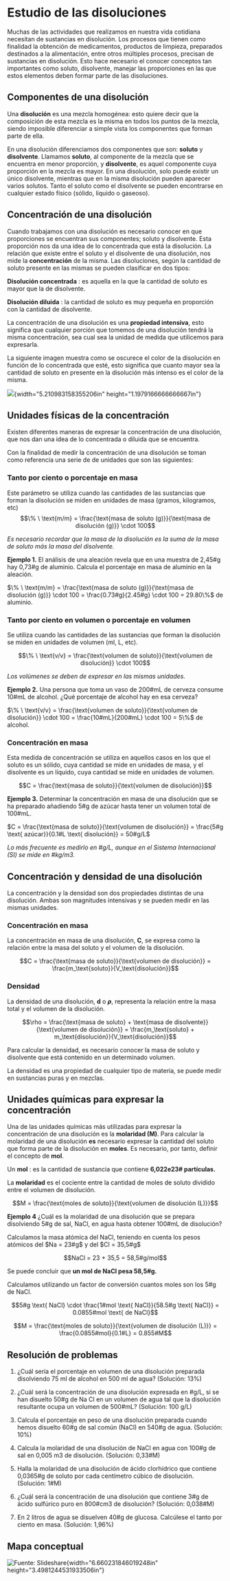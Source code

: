 #  Estudio de las disoluciones

Muchas de las actividades que realizamos en nuestra vida cotidiana
necesitan de sustancias en disolución. Los procesos que tienen como
finalidad la obtención de medicamentos, productos de limpieza,
preparados destinados a la alimentación, entre otros múltiples
procesos, precisan de sustancias en disolución. Esto hace necesario el
conocer conceptos tan importantes como soluto, disolvente, manejar las
proporciones en las que estos elementos deben formar parte de las
disoluciones.

##  Componentes de una disolución

Una **disolución** es una mezcla homogénea: esto quiere decir que la
composición de esta mezcla es la misma en todos los puntos de la
mezcla, siendo imposible diferenciar a simple vista los componentes
que forman parte de ella.

En una disolución diferenciamos dos componentes que son: **soluto** y
**disolvente**. Llamamos **soluto**, al componente de la mezcla que se
encuentra en menor proporción, y **disolvente**, es aquel componente
cuya proporción en la mezcla es mayor. En una disolución, solo puede
existir un único disolvente, mientras que en la misma disolución
pueden aparecer varios solutos. Tanto el soluto como el disolvente se
pueden encontrarse en cualquier estado físico (sólido, líquido o
gaseoso).

##  Concentración de una disolución

Cuando trabajamos con una disolución es necesario conocer en que
proporciones se encuentran sus componentes; soluto y disolvente. Esta
proporción nos da una idea de lo concentrada que está la disolución.
La relación que existe entre el soluto y el disolvente de una
disolución, nos mide la **concentración** de la misma. Las
disoluciones, según la cantidad de soluto presente en las mismas se
pueden clasificar en dos tipos:

**Disolución concentrada**
:   es aquella en la que la cantidad de soluto es mayor que la de disolvente.

**Disolución diluida**
:   la cantidad de soluto es muy pequeña en
    proporción con la cantidad de disolvente.

La concentración de una disolución es una **propiedad intensiva**,
esto significa que cualquier porción que tomemos de una disolución
tendrá la misma concentración, sea cual sea la unidad de medida que
utilicemos para expresarla.

La siguiente imagen muestra como se oscurece el color de la disolución
en función de lo concentrada que esté, esto significa que cuanto mayor
sea la cantidad de soluto en presente en la disolución más intenso es
el color de la misma.

![](image6.png){width="5.210983158355206in" height="1.1979166666666667in"}

## Unidades físicas de la concentración

Existen diferentes maneras de expresar la concentración de una
disolución, que nos dan una idea de lo concentrada o diluida que se
encuentra.

Con la finalidad de medir la concentración de una disolución se toman
como referencia una serie de de unidades que son las siguientes:

### Tanto por ciento o porcentaje en masa

Este parámetro se utiliza cuando las cantidades de las sustancias que
forman la disolución se miden en unidades de masa (gramos, kilogramos,
etc)
$$\% \ \text{m/m} = \frac{\text{masa de soluto (g)}}{\text{masa de disolución (g)}} \cdot 100$$

*Es necesario recordar que la masa de la disolución es la suma
de la masa de soluto más la masa del disolvente.*

**Ejemplo 1.** El análisis de una aleación revela que en una muestra de 2,45#g hay 0,73#g de aluminio. Calcula el porcentaje en masa de aluminio en la aleación.

$\% \ \text{m/m} = \frac{\text{masa de soluto (g)}}{\text{masa de disolución (g)}} \cdot 100 = \frac{0.73#g}{2.45#g} \cdot 100 = 29.80\%$ de aluminio.

### Tanto por ciento en volumen o porcentaje en volumen

Se utiliza cuando las cantidades de las sustancias que forman la
disolución se miden en unidades de volumen (ml, L, etc).

$$\% \ \text{v/v} = \frac{\text{volumen de soluto}}{\text{volumen de disolución}} \cdot 100$$

*Los volúmenes se deben de expresar en las mismas unidades.*

**Ejemplo 2.** Una persona que toma un vaso de 200#mL de cerveza consume 10#mL de alcohol.
¿Qué porcentaje de alcohol hay en esa cerveza?

$\% \ \text{v/v} = \frac{\text{volumen de soluto}}{\text{volumen de disolución}} \cdot 100 = \frac{10#mL}{200#mL} \cdot 100 = 5\%$ de alcohol.

### Concentración en masa

Esta medida de concentración se utiliza en aquellos casos en los que
el soluto es un sólido, cuya cantidad se mide en unidades de masa, y el
disolvente es un líquido, cuya cantidad se mide en unidades de volumen.

$$C = \frac{\text{masa de soluto}}{\text{volumen de disolución}}$$

**Ejemplo 3.** Determinar la concentración en masa de una disolución que se ha preparado añadiendo 5#g de azúcar hasta tener un volumen total de 100#mL.

$C = \frac{\text{masa de soluto}}{\text{volumen de disolución}} = \frac{5#g \text{ azúcar}}{0.1#L \text{ disolución}} = 50#g/L$

*Lo más frecuente es medirlo en #g/L, aunque en el Sistema
Internacional (SI) se mide en #kg/m3.*

## Concentración y densidad de una disolución

La concentración y la densidad son dos propiedades distintas de una
disolución. Ambas son magnitudes intensivas y se pueden medir en las
mismas unidades.

### Concentración en masa

La concentración en masa de una disolución, **C**, se expresa como la
relación entre la masa del soluto y el volumen de la disolución.

$$C = \frac{\text{masa de soluto}}{\text{volumen de disolución}} = \frac{m_\text{soluto}}{V_\text{disolución}}$$

### Densidad

La densidad de una disolución, **d** o **$\rho$**, representa la relación entre la
masa total y el volumen de la disolución.

$$\rho = \frac{\text{masa de soluto} + \text{masa de disolvente}}{\text{volumen de disolución}} = \frac{m_\text{soluto} + m_\text{disolución}}{V_\text{disolución}}$$

Para calcular la densidad, es necesario conocer la masa de soluto y
disolvente que está contenido en un determinado volumen.

La densidad es una propiedad de cualquier tipo de materia, se puede
medir en sustancias puras y en mezclas.

## Unidades químicas para expresar la concentración

Una de las unidades químicas más utilizadas para expresar la
concentración de una disolución es la **molaridad (M)**. Para calcular
la molaridad de una disolución **es** necesario expresar la cantidad
del soluto que forma parte de la disolución en **moles**. Es
necesario, por tanto, definir el concepto de **mol**.

Un **mol**
:   es la cantidad de sustancia que contiene **6,022e23# partículas.**

La **molaridad** es el cociente entre la cantidad de moles de soluto
dividido entre el volumen de disolución.

$$M = \frac{\text{moles de soluto}}{\text{volumen de disolución (L)}}$$

**Ejemplo 4** ¿Cuál es la molaridad de una disolución que se prepara disolviendo 5#g de sal, NaCl, en agua hasta obtener 100#mL de disolución?

Calculamos la masa atómica del NaCl, teniendo en cuenta los pesos
atómicos del $Na = 23#g$ y del $Cl = 35,5#g$

$$NaCl = 23 + 35,5 = 58,5#g/mol$$

Se puede concluir que **un mol de NaCl pesa 58,5#g.**

Calculamos utilizando un factor de conversión cuantos moles son los 5#g de NaCl.

$$5#g \text{ NaCl} \cdot \frac{1#mol \text{ NaCl}}{58.5#g \text{ NaCl}} = 0.0855#mol \text{ de NaCl}$$

$$M = \frac{\text{moles de soluto}}{\text{volumen de disolución (L)}} = \frac{0.0855#mol}{0.1#L} = 0.855#M$$

## Resolución de problemas

1.  ¿Cuál sería el porcentaje en volumen de una disolución
    preparada disolviendo 75 ml de alcohol en 500 ml de agua? (Solución: 13%)

2.  ¿Cuál será la concentración de una disolución expresada en
    #g/L, si se han disuelto 50#g de Na Cl en un volumen de agua tal que la
    disolución resultante ocupa un volumen de 500#mL? (Solución: 100 g/L)

3.  Calcula el porcentaje en peso de una disolución preparada
    cuando hemos disuelto 60#g de sal común (NaCl) en 540#g de agua.
    (Solución: 10%)

4.  Calcula la molaridad de una disolución de NaCl en agua con 100#g
    de sal en 0,005 m3 de disolución. (Solución: 0,33#M)

5.  Halla la molaridad de una disolución de ácido clorhídrico que
    contiene 0,0365#g de soluto por cada centímetro cúbico de disolución.
    (Solución: 1#M)

1.  ¿Cuál será la concentración de una disolución que contiene 3#g
    de ácido sulfúrico puro en 800#cm3 de disolución? (Solución: 0,038#M)

1.  En 2 litros de agua se disuelven 40#g de glucosa. Calcúlese el
    tanto por ciento en masa. (Solución: 1,96%)

## Mapa conceptual

![Fuente: Slideshare](image7.jpeg){width="6.660231846019248in" height="3.4981244531933506in"}
